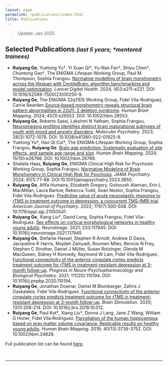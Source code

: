 ```yaml
---
layout: page
permalink: /publications/index.html
title: Publications
---
```


> Update: Jan 2025

## Selected Publications <small><i>(last 5 years; †mentored trainees)</i></small>

- **Ruiyang Ge**, Yuetong Yu†, Yi Xuan Qi†, Yu-Nan Fan†, Shiyu Chen†, Chuntong Gao†, The ENIGMA Lifespan Working Group, Paul M. Thompson, Sophia Frangou. [Normative modelling of brain morphometry across the lifespan with CentileBrain: algorithm benchmarking and model optimisation](https://www.thelancet.com/journals/landig/article/PIIS2589-7500(23)00250-9/fulltext?goal=0_fb7d503c0e-6575838914-162581909). <i>Lancet Digital Health</i>. 2024; (6)3:e211-e221. DOI: 10.1016/S2589-7500(23)00250-9.
- **Ruiyang Ge**, The ENIGMA 22q11DS Working Group, Fidel Vila-Rodriguez, Carrie Bearden.[Source‐based morphometry reveals structural brain pattern abnormalities in 22q11. 2 deletion syndrome](https://onlinelibrary.wiley.com/doi/full/10.1002/hbm.26553). <i>Human Brain Mapping</i>. 2024; 45(1):e26553. DOI: 10.1002/hbm.26553.
- **Ruiyang Ge**, Roberto Sassi, Lakshmi N Yatham, Sophia Frangou. [Neuroimaging profiling identifies distinct brain maturational subtypes of youth with mood and anxiety disorders](https://www.nature.com/articles/s41380-022-01925-9). <i>Molecular Psychiatry</i>. 2023; 28(3):1072-1078. DOI: 10.1038/s41380-022-01925-9.
- Yuetong Yu†, Hao Qi Cui†, The ENIGMA‐Lifespan Working Group, Sophia Frangou, **Ruiyang Ge**. [Brain age prediction: Systematic evaluation of site effects, and sample age range and size](https://onlinelibrary.wiley.com/doi/10.1002/hbm.26768). <i>Human Brain Mapping</i>. 2024; 15(10):e26768. DOI: 10.1002/hbm.26768.
- Shalaila Haas, **Ruiyang Ge**, ENIGMA Clinical High Risk for Psychosis Working Group, Sophia Frangou. [Normative Modeling of Brain Morphometry in Clinical High Risk for Psychosis](https://jamanetwork.com/journals/jamapsychiatry/fullarticle/2810624). <i>JAMA Psychiatry</i>. 2024; 81(1):77-88. DOI:10.1001/jamapsychiatry.2023.3850.
- **Ruiyang Ge**, Afifa Humaira, Elizabeth Gregory, Golnoush Alamian, Erin L MacMillan, Laura Barlow, Rebecca Todd, Sean Nestor, Sophia Frangou, Fidel Vila-Rodriguez. [Predictive value of acute neuroplastic response to rTMS in treatment outcome in depression: a concurrent TMS-fMRI trial](https://psychiatryonline.org/doi/full/10.1176/appi.ajp.21050541). <i>American Journal of Psychiatry</i>. 2022; 179(7):500-508. DOI: 10.1176/appi.ajp.21050541.
- **Ruiyang Ge**, Xiang Liu†, David Long, Sophia Frangou, Fidel Vila-Rodriguez. [Sex effects on cortical morphological networks in healthy young adults](https://www.sciencedirect.com/science/article/pii/S1053811921002226). <i>NeuroImage</i>. 2021; 233:117945. DOI: 10.1016/j.neuroimage.2021.117945
- **Ruiyang Ge**, Stefanie Hassel, Stephen R Arnott, Andrew D Davis, Jacqueline K Harris, Mojdeh Zamyadi, Roumen Milev, Benicio N Frey, Stephen C Strother, Daniel J Müller, Susan Rotzinger, Glenda M MacQueen, Sidney H Kennedy, Raymond W Lam, Fidel Vila-Rodriguez. [Functional connectivity of the anterior cingulate cortex predicts treatment outcome for rTMS in treatment-resistant depression at 3-month follow-up](https://www.sciencedirect.com/science/article/pii/S0278584620305108). <i>Progress in Neuro-Psychopharmacology and Biological Psychiatry</i>. 2021; 111(20):110194. DOI: 10.1016/j.pnpbp.2020.110194.
- **Ruiyang Ge**, Jonathan Downar, Daniel M Blumberger, Zafiris J Daskalakis, Fidel Vila-Rodriguez. [Functional connectivity of the anterior cingulate cortex predicts treatment outcome for rTMS in treatment-resistant depression at 3-month follow-up](https://www.sciencedirect.com/science/article/pii/S1935861X1930419X). <i>Brain Stimulation</i>. 2020; 13(1):206-214. DOI: 10.1016/j.brs.2019.10.012.
- **Ruiyang Ge**,  Paul Kot†, Xiang Liu†, Donna J Lang, Jane Z Wang, William G Honer, Fidel Vila‐Rodriguez. [Parcellation of the human hippocampus based on gray matter volume covariance: Replicable results on healthy young adults](). <i>Human Brain Mapping</i>. 2019; 40(13):3738-3752. DOI: 10.1002/hbm.24628.

Full publication list can be found [here](https://www.ncbi.nlm.nih.gov/myncbi/ruiyang.ge.1/bibliography/public/).

<br>

---



